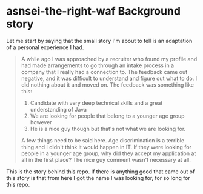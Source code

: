 # asnsei-the-right-waf Background story

Let me start by saying that the small story I'm about to tell is an adaptation of a personal experience I had.

>A while ago I was approached by a recruiter who found my profile and had made arrangements to go through an intake process in a company that I really had a connection to.
>The feedback came out negative, and it was difficult to understand and figure out what to do. I did nothing about it and moved on. The feedback was something like this:
>
> 1. Candidate with very deep technical skills and a great understanding of Java
> 2. We are looking for people that belong to a younger age group however
> 3. He is a nice guy though but that's not what we are looking for.
> 
> A few things need to be said here. Age discrimination is a terrible thing and I didn't think it would happen in IT.  If they were looking for people in a younger age group, why did they accept my application at all in the first place? The nice guy comment wasn't necessary at all.

This is the story behind this repo. If there is anything good that came out of this story is that from here I got the name I was looking for, for so long for this repo.

